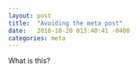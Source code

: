 ```yaml
---
layout: post
title:  "Avoiding the meta post"
date:   2018-10-20 013:40:41 -0400
categories: meta
---
```


What is this?
